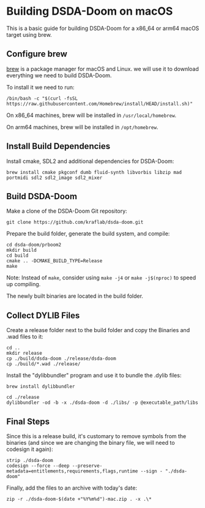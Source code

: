 # Building DSDA-Doom on macOS
This is a basic guide for building DSDA-Doom for a x86_64 or arm64 macOS target using brew. 
## Configure brew
[brew](https://brew.sh) is a package manager for macOS and Linux. we will use it to download everything we need to build DSDA-Doom.

To install it we need to run:
```
/bin/bash -c "$(curl -fsSL https://raw.githubusercontent.com/Homebrew/install/HEAD/install.sh)"
```
On x86_64 machines, brew will be installed in `/usr/local/homebrew`.

On arm64 machines, brew will be installed in `/opt/homebrew`.
## Install Build Dependencies
Install cmake, SDL2 and additional dependencies for DSDA-Doom:
```
brew install cmake pkgconf dumb fluid-synth libvorbis libzip mad portmidi sdl2 sdl2_image sdl2_mixer
```
## Build DSDA-Doom
Make a clone of the DSDA-Doom Git repository:
```
git clone https://github.com/kraflab/dsda-doom.git
```
Prepare the build folder, generate the build system, and compile:
```
cd dsda-doom/prboom2
mkdir build
cd build
cmake .. -DCMAKE_BUILD_TYPE=Release
make
```
Note: Instead of `make`, consider using `make -j4` or `make -j$(nproc)` to speed up compiling.

The newly built binaries are located in the build folder.

## Collect DYLIB Files
Create a release folder next to the build folder and copy the Binaries and .wad files to it:
```
cd ..
mkdir release
cp ./build/dsda-doom ./release/dsda-doom
cp ./build/*.wad ./release/
```

Install the "dylibbundler" program and use it to bundle the .dylib files:

```
brew install dylibbundler

cd ./release
dylibbundler -od -b -x ./dsda-doom -d ./libs/ -p @executable_path/libs
```

## Final Steps

Since this is a release build, it's customary to remove symbols from the binaries (and since we are changing the binary file, we will need to codesign it again):

```
strip ./dsda-doom
codesign --force --deep --preserve-metadata=entitlements,requirements,flags,runtime --sign - "./dsda-doom"
```
Finally, add the files to an archive with today's date:
```
zip -r ./dsda-doom-$(date +"%Y%m%d")-mac.zip . -x .\*
```
